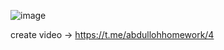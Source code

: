 ![image](https://github.com/xasanov8/UseNgBootstrap/assets/118359840/4126f926-2a92-4fe8-844d-dee595b9e4d4)

create video -> https://t.me/abdullohhomework/4
